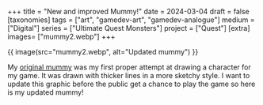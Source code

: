 +++
title = "New and improved Mummy!"
date = 2024-03-04
draft =  false
[taxonomies]
tags = ["art", "gamedev-art", "gamedev-analogue"]
medium = ["Digital"]
series = ["Ultimate Quest Monsters"]
project = ["Quest"]
[extra]
images= ["mummy2.webp"]
+++

{{ image(src="mummy2.webp", alt="Updated mummy") }}

My [original mummy](/gallery/mummy/) was my first proper attempt at drawing a character for my game. It was drawn with thicker lines in a more sketchy style. I want to update this graphic before the public get a chance to play the game so here is my updated mummy!
